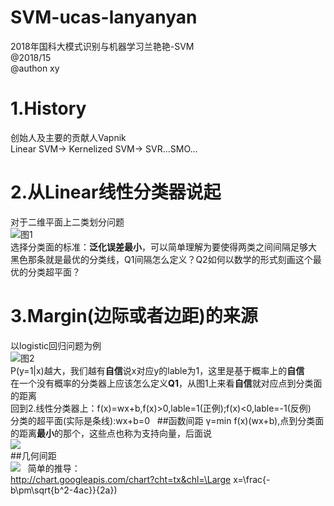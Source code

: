 # SVM-ucas-lanyanyan
2018年国科大模式识别与机器学习兰艳艳-SVM  
@2018/15  
@authon xy

# 1.History
创始人及主要的贡献人Vapnik  
Linear SVM-> Kernelized SVM-> SVR...SMO...  
# 2.从Linear线性分类器说起
对于二维平面上二类划分问题  
![图1](https://github.com/Albert-xy/SVM-ucas-lanyanyan/blob/master/imp/linear-clasifier.png)  
选择分类面的标准：**泛化误差最小**，可以简单理解为要使得两类之间间隔足够大  
黑色那条就是最优的分类线，Q1间隔怎么定义？Q2如何以数学的形式刻画这个最优的分类超平面？  
#  3.Margin(边际或者边距)的来源  
以logistic回归问题为例  
![图2](https://github.com/Albert-xy/SVM-ucas-lanyanyan/blob/master/imp/LR-1.png)    
P(y=1|x)越大，我们越有**自信**说x对应y的lable为1，这里是基于概率上的**自信**  
在一个没有概率的分类器上应该怎么定义**Q1**，从图1上来看**自信**就对应点到分类面的距离  
回到2.线性分类器上：f(x)=wx+b,f(x)>0,lable=1(正例);f(x)<0,lable=-1(反例)  
分类的超平面(实际是条线):wx+b=0  
##函数间距
γ=min f(x)(wx+b),点到分类面的距离**最小**的那个，这些点也称为支持向量，后面说  
![](https://github.com/Albert-xy/SVM-ucas-lanyanyan/blob/master/imp/LR-2.png)  
##几何间距  
![](https://github.com/Albert-xy/SVM-ucas-lanyanyan/blob/master/imp/LR-3.png)  
简单的推导：  
http://chart.googleapis.com/chart?cht=tx&chl=\Large x=\frac{-b\pm\sqrt{b^2-4ac}}{2a})
